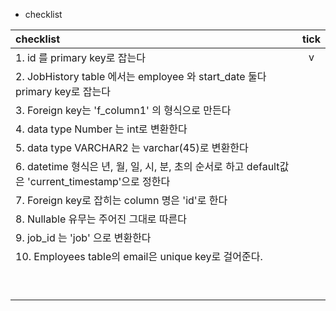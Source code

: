 - checklist

|    checklist                                                                             | tick | 
|:----------------------------------------------------------------------------------------|:----:|
| 1. id 를 primary key로 잡는다                                                               |  v   | 
| 2. JobHistory table 에서는 employee 와 start_date 둘다 primary key로 잡는다                   |      |   
| 3. Foreign key는 'f_column1' 의 형식으로 만든다               |      | 
| 4. data type Number 는 int로 변환한다               |      | 
| 5. data type VARCHAR2 는 varchar(45)로 변환한다             |      | 
| 6. datetime 형식은 년, 월, 일, 시, 분, 초의 순서로 하고 default값은 'current_timestamp'으로 정한다   |      | 
| 7. Foreign key로 잡히는 column 명은 'id'로 한다               |      | 
| 8. Nullable 유무는 주어진 그대로 따른다               |      | 
| 9. job_id 는 'job' 으로 변환한다               |      | 
| 10. Employees table의 email은 unique key로 걸어준다.               |      | 
|                |      | 
|                |      | 
|                |      | 
|                |      | 
|                |      | 
|                |      | 
|                |      | 
|                |      | 
|                |      | 
